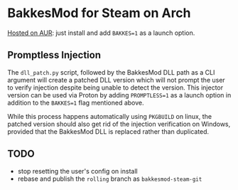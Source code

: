 # BakkesMod for Steam on Arch
[Hosted on AUR](https://aur.archlinux.org/packages/bakkesmod-steam): just
install and add `BAKKES=1` as a launch option.

## Promptless Injection
The `dll_patch.py` script, followed by the BakkesMod DLL path as a CLI argument
will create a patched DLL version which will not prompt the user to verify
injection despite being unable to detect the version. This injector version can
be used via Proton by adding `PROMPTLESS=1` as a launch option in addition to
the `BAKKES=1` flag mentioned above.

While this process happens automatically using `PKGBUILD` on linux, the patched
version should also get rid of the injection verification on Windows, provided
that the BakkesMod DLL is replaced rather than duplicated.

## TODO
- stop resetting the user's config on install
- rebase and publish the `rolling` branch as `bakkesmod-steam-git`

